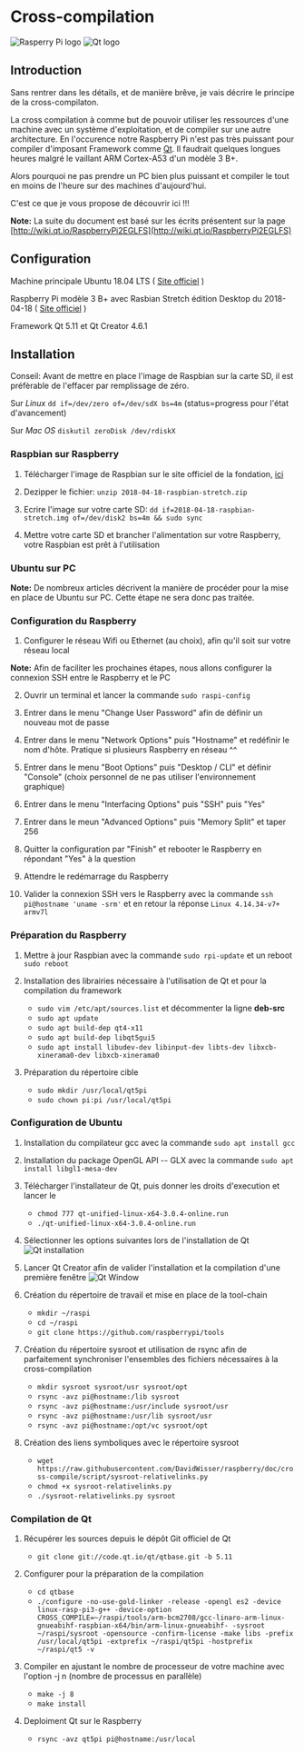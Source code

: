 #  Cross-compilation #

![Rasperry Pi logo](https://raw.githubusercontent.com/DavidWisser/raspberry/doc/cross-compile/img/logo_raspberrypi.png) ![Qt logo](https://raw.githubusercontent.com/DavidWisser/raspberry/doc/cross-compile/img/logo_qt.png)

## Introduction ##

Sans rentrer dans les détails, et de manière brêve, je vais décrire le principe de la cross-compilaton.

La cross compilation à comme but de pouvoir utiliser les ressources d'une machine avec un système d'exploitation, et de compiler sur une autre architecture. En l'occurence notre Raspberry Pi n'est pas très puissant pour compiler d'imposant Framework comme [Qt](https://www.qt.io/). Il faudrait quelques longues heures malgré le vaillant ARM Cortex-A53 d'un modèle 3 B+.

Alors pourquoi ne pas prendre un PC bien plus puissant et compiler le tout en moins de l'heure sur des machines d'aujourd'hui.

C'est ce que je vous propose de découvrir ici !!!

__Note:__ La suite du document est basé sur les écrits présentent sur la page [http://wiki.qt.io/RaspberryPi2EGLFS](http://wiki.qt.io/RaspberryPi2EGLFS) 

## Configuration ##

Machine principale Ubuntu 18.04 LTS ( [Site officiel](https://www.ubuntu.com/) )

Raspberry Pi modèle 3 B+ avec Rasbian Stretch édition Desktop du 2018-04-18 ( [Site officiel](https://www.raspberrypi.org/) )

Framework Qt 5.11 et Qt Creator 4.6.1

## Installation ##

Conseil: Avant de mettre en place l'image de Raspbian sur la carte SD, il est préfèrable de l'effacer par remplissage de zéro.

Sur *Linux* `dd if=/dev/zero of=/dev/sdX bs=4m` (status=progress pour l'état d'avancement)

Sur *Mac OS* `diskutil zeroDisk /dev/rdiskX`

### Raspbian sur Raspberry ###

1. Télécharger l'image de Raspbian sur le site officiel de la fondation, [ici](https://www.raspberrypi.org/downloads/raspbian/)

2. Dezipper le fichier: `unzip 2018-04-18-raspbian-stretch.zip`

3. Ecrire l'image sur votre carte SD: `dd if=2018-04-18-raspbian-stretch.img of=/dev/disk2 bs=4m && sudo sync`

4. Mettre votre carte SD et brancher l'alimentation sur votre Raspberry, votre Raspbian est prêt à l'utilisation

### Ubuntu sur PC ###

__Note:__ De nombreux articles décrivent la manière de procéder pour la mise en place de Ubuntu sur PC. Cette étape ne sera donc pas traitée.

### Configuration du Raspberry ###

1. Configurer le réseau Wifi ou Ethernet (au choix), afin qu'il soit sur votre réseau local

__Note:__ Afin de faciliter les prochaines étapes, nous allons configurer la connexion SSH entre le Raspberry et le PC

2. Ouvrir un terminal et lancer la commande `sudo raspi-config`

3. Entrer dans le menu "Change User Password" afin de définir un nouveau mot de passe

4. Entrer dans le menu "Network Options" puis "Hostname" et redéfinir le nom d'hôte. Pratique si plusieurs Raspberry en réseau ^^

5. Entrer dans le menu "Boot Options" puis "Desktop / CLI" et définir "Console" (choix personnel de ne pas utiliser l'environnement graphique)

6. Entrer dans le menu "Interfacing Options" puis "SSH" puis "Yes"

7. Entrer dans le meun "Advanced Options" puis "Memory Split" et taper 256

8. Quitter la configuration par "Finish" et rebooter le Raspberry en répondant "Yes" à la question

9. Attendre le redémarrage du Raspberry

10. Valider la connexion SSH vers le Raspberry avec la commande `ssh pi@hostname 'uname -srm'` et en retour la réponse `Linux 4.14.34-v7+ armv7l`

### Préparation du Raspberry ###

1. Mettre à jour Raspbian avec la commande `sudo rpi-update` et un reboot `sudo reboot`

2. Installation des librairies nécessaire à l'utilisation de Qt et pour la compilation du framework
	- `sudo vim /etc/apt/sources.list` et décommenter la ligne **deb-src**
	- `sudo apt update`
	- `sudo apt build-dep qt4-x11`
	- `sudo apt build-dep libqt5gui5`
	- `sudo apt install libudev-dev libinput-dev libts-dev libxcb-xinerama0-dev libxcb-xinerama0`

3. Préparation du répertoire cible
	- `sudo mkdir /usr/local/qt5pi`
	- `sudo chown pi:pi /usr/local/qt5pi`

### Configuration de Ubuntu ###

1. Installation du compilateur gcc avec la commande `sudo apt install gcc`

2. Installation du package OpenGL API -- GLX avec la commande `sudo apt install libgl1-mesa-dev`

3. Télécharger l'installateur de Qt, puis donner les droits d'execution et lancer le
	- `chmod 777 qt-unified-linux-x64-3.0.4-online.run`
	- `./qt-unified-linux-x64-3.0.4-online.run`

4. Sélectionner les options suivantes lors de l'installation de Qt
![Qt installation](https://raw.githubusercontent.com/DavidWisser/raspberry/doc/cross-compile/img/qt_install.png)

5. Lancer Qt Creator afin de valider l'installation et la compilation d'une première fenêtre
![Qt Window](https://raw.githubusercontent.com/DavidWisser/raspberry/doc/cross-compile/img/qt_window.png)

6. Création du répertoire de travail et mise en place de la tool-chain
    - `mkdir ~/raspi`
    - `cd ~/raspi`
    - `git clone https://github.com/raspberrypi/tools`

7. Création du répertoire sysroot et utilisation de rsync afin de parfaitement synchroniser l'ensembles des fichiers nécessaires à la cross-compilation
    - `mkdir sysroot sysroot/usr sysroot/opt`
    - `rsync -avz pi@hostname:/lib sysroot`
    - `rsync -avz pi@hostname:/usr/include sysroot/usr`
    - `rsync -avz pi@hostname:/usr/lib sysroot/usr`
    - `rsync -avz pi@hostname:/opt/vc sysroot/opt`

8. Création des liens symboliques avec le répertoire sysroot
    - `wget https://raw.githubusercontent.com/DavidWisser/raspberry/doc/cross-compile/script/sysroot-relativelinks.py`
    - `chmod +x sysroot-relativelinks.py`
    - `./sysroot-relativelinks.py sysroot`

### Compilation de Qt ###

1. Récupérer les sources depuis le dépôt Git officiel de Qt
	- `git clone git://code.qt.io/qt/qtbase.git -b 5.11`

2. Configurer pour la préparation de la compilation
	- `cd qtbase`
	- `./configure -no-use-gold-linker -release -opengl es2 -device linux-rasp-pi3-g++ -device-option CROSS_COMPILE=~/raspi/tools/arm-bcm2708/gcc-linaro-arm-linux-gnueabihf-raspbian-x64/bin/arm-linux-gnueabihf- -sysroot ~/raspi/sysroot -opensource -confirm-license -make libs -prefix /usr/local/qt5pi -extprefix ~/raspi/qt5pi -hostprefix ~/raspi/qt5 -v`

3. Compiler en ajustant le nombre de processeur de votre machine avec l'option -j n (nombre de processus en parallèle)
	- `make -j 8`
	- `make install`

4. Deploiment Qt sur le Raspberry
	- `rsync -avz qt5pi pi@hostname:/usr/local`
